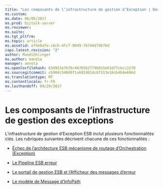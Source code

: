 ```yaml
---
title: "Les composants de l’infrastructure de gestion d’Exception | Documents Microsoft"
ms.custom: 
ms.date: 06/08/2017
ms.prod: biztalk-server
ms.reviewer: 
ms.suite: 
ms.tgt_pltfrm: 
ms.topic: article
ms.assetid: e74e0afe-cbcb-4fcf-8049-7b744d79b76d
caps.latest.revision: "2"
author: MandiOhlinger
ms.author: mandia
manager: anneta
ms.openlocfilehash: 634951e7676c46765b2f79b915e61d77c6cc2270
ms.sourcegitcommit: cb908c540d8f1a692d01dc8f313e16cb4b4e696d
ms.translationtype: MT
ms.contentlocale: fr-FR
ms.lasthandoff: 09/20/2017
---
```

# <a name="the-components-of-the-exception-management-framework"></a>Les composants de l’infrastructure de gestion des exceptions
L’infrastructure de gestion d’Exception ESB inclut plusieurs fonctionnalités clés. Les rubriques suivantes décrivent chacune de ces fonctionnalités :  
  
-   [Échec de l’architecture ESB mécanisme de routage d’Orchestration (Exception)](../esb-toolkit/the-esb-failed-orchestration-exception-routing-mechanism.md)  
  
-   [Le Pipeline ESB erreur](../esb-toolkit/the-esb-fault-processor-pipeline.md)  
  
-   [Le portail de gestion ESB et l’Afficheur des messages d’erreur](../esb-toolkit/the-esb-management-portal-and-fault-message-viewer.md)  
  
-   [Le modèle de Message d’InfoPath](../esb-toolkit/the-infopath-message-template.md)